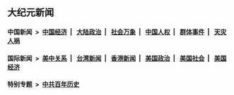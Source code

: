 ## 大纪元新闻

#### 中国新闻 &nbsp;>&nbsp; [中国经济](indexes/ncid283/README.md?06172045) &nbsp;| &nbsp; [大陆政治](indexes/ncid277/README.md?06172045) &nbsp;| &nbsp; [社会万象](indexes/ncid282/README.md?06172045) &nbsp;| &nbsp; [中国人权](indexes/ncid278/README.md?06172045) &nbsp;| &nbsp; [群体事件](indexes/ncid279/README.md?06172045) &nbsp;| &nbsp; [天灾人祸](indexes/ncid280/README.md?06172045)

#### 国际新闻 &nbsp;>&nbsp; [美中关系](indexes/nf1412576/README.md?06172045) &nbsp;| &nbsp; [台湾新闻](indexes/ncid1349361/README.md?06172045) &nbsp;| &nbsp; [香港新闻](indexes/ncid1349362/README.md?06172045) &nbsp;| &nbsp; [美国政治](indexes/ncid1078159/README.md?06172045) &nbsp;| &nbsp; [美国社会](indexes/ncid1078160/README.md?06172045) &nbsp;| &nbsp; [美国经济](indexes/ncid1078158/README.md?06172045)

#### 特别专题 &nbsp;>&nbsp; [中共百年历史](https://github.com/easy2view/epoch-special/blob/master/README.md?06172045)  
